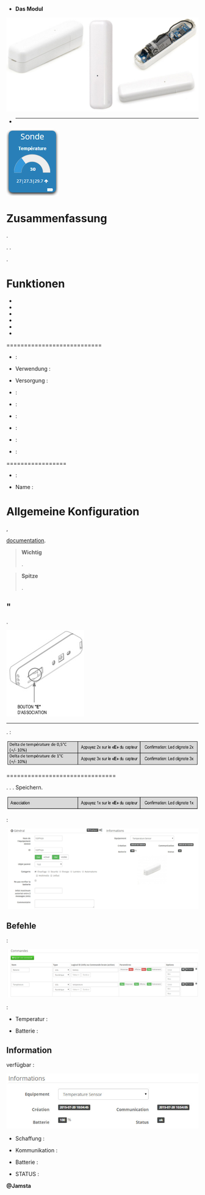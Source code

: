 -   **Das Modul**

![ets200.module](images/ets200/ets200.module.jpg)

-   ****

![ets200.vue defaut](images/ets200/ets200.vue-defaut.jpg)

Zusammenfassung 
======




.


. 
.

.

Funktionen 
=========

-   

-   

-   
    

-   

-   

-   

 
===========================

-    : 

-   Verwendung : 

-   Versorgung : 

-    : 

-    : 

-    : 

-    : 

-    : 

-    : 

 
=================

-    : 

-   Name : 

Allgemeine Konfiguration 
======================

,

[documentation](https://www.jeedom.fr/doc/documentation/plugins/edisio/de_DE/edisio.html).

> **Wichtig**
>
> 
> .

> **Spitze**
>
> 
> .

" 
----------


.

![ets200.bouton e](images/ets200/ets200.bouton-e.jpg)

 
-------------------------------


. 
:

![ets200.delta](images/ets200/ets200.delta.jpg)

 
===============================

. 
. 
. 
Speichern.

![ets200.association](images/ets200/ets200.association.jpg)

 :

![ets200.general](images/ets200/ets200.general.jpg)

Befehle 
---------


 :

![Befehle](images/ets200/ets200.commandes.jpg)

 :

-   Temperatur : 

-   Batterie : 

Information 
------------


verfügbar :

![Befehle](images/ets200/ets200.informations.jpg)

-   Schaffung : 

-   Kommunikation : 
    

-   Batterie : 

-   STATUS : 

**@Jamsta**
